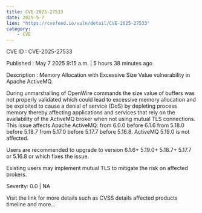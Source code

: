 ```yaml
---
title: CVE-2025-27533
date: 2025-5-7
lien: "https://cvefeed.io/vuln/detail/CVE-2025-27533"
category:
    - CVE
---
```


CVE ID : CVE-2025-27533

Published :  May 7
2025
9:15 a.m. | 5 hours
38 minutes ago

Description : Memory Allocation with Excessive Size Value vulnerability in Apache ActiveMQ.

During unmarshalling of OpenWire commands the size value of buffers was not properly validated which could lead to excessive memory allocation and be exploited to cause a denial of service (DoS) by depleting process memory
thereby affecting applications and services that rely on the availability of the ActiveMQ broker when not using mutual TLS connections.
This issue affects Apache ActiveMQ: from 6.0.0 before 6.1.6
from 5.18.0 before 5.18.7
from 5.17.0 before 5.17.7
before 5.16.8. ActiveMQ 5.19.0 is not affected.

Users are recommended to upgrade to version 6.1.6+
5.19.0+
5.18.7+
5.17.7
or 5.16.8 or which fixes the issue.

Existing users may implement mutual TLS to mitigate the risk on affected brokers.

Severity: 0.0 | NA

Visit the link for more details
such as CVSS details
affected products
timeline
and more...

